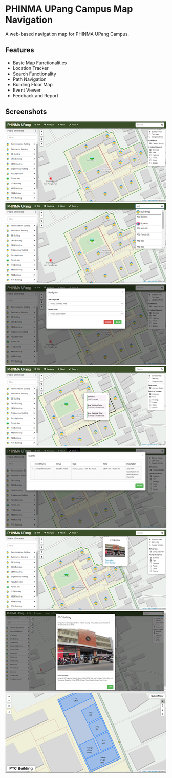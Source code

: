 # PHINMA UPang Campus Map Navigation

A web-based navigation map for PHINMA UPang Campus.

## Features

- Basic Map Functionalities
- Location Tracker
- Search Functionality
- Path Navigation
- Building Floor Map
- Event Viewer
- Feedback and Report

## Screenshots

![](screenshots/map_nav.png)
![](screenshots/map_nav2.png)
![](screenshots/map_nav3.png)
![](screenshots/map_nav4.png)
![](screenshots/map_nav5.png)
![](screenshots/map_nav6.png)
![](screenshots/map_nav7.png)
![](screenshots/map_nav8.png)
